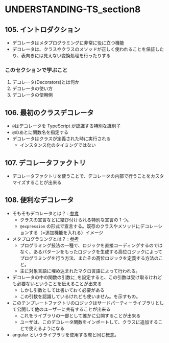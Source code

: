 # UNDERSTANDING-TS_section8

## 105. イントロダクション

- デコレータはメタプログラミングに非常に役に立つ機能
- デコレータは、クラスやクラスのメソッドが正しく使われることを保証したり、表向きには見えない変換処理を行ったりする

### このセクションで学ぶこと

1. デコレータ(Decorators)とは何か
2. デコレータの使い方
3. デコレータの使用例

## 106. 最初のクラスデコレータ

- `@`はデコレータを TypeScript が認識する特別な識別子
- `@`のあとに関数名を指定する
- デコレータはクラスが定義された時に実行される
  - インスタンス化のタイミングではない

## 107. デコレータファクトリ

- デコレータファクトリを使うことで、デコレータの内部で行うことをカスタマイズすることが出来る

## 108. 便利なデコレータ

- そもそもデコレータとは？ : [参考](https://zenn.dev/miruoon_892/articles/365675fa5343ed)
  - クラスの宣言などに結び付けられる特別な宣言の 1 つ。
  - `@expression` の形式で宣言する。既存のクラスやメソッドにデコレーションする（=追加機能を入れる）イメージ
- メタプログラミングとは？ : [参考](https://ja.wikipedia.org/wiki/%E3%83%A1%E3%82%BF%E3%83%97%E3%83%AD%E3%82%B0%E3%83%A9%E3%83%9F%E3%83%B3%E3%82%B0)
  - プログラミング技法の一種で、ロジックを直接コーディングするのではなく、あるパターンをもったロジックを生成する高位ロジックによってプログラミングを行う方法、またその高位ロジックを定義する方法のこと。
  - 主に対象言語に埋め込まれたマクロ言語によって行われる。
- デコレータの中の関数の引数に`_`を設定すると、この引数は受け取るけれども必要ないということを伝えることが出来る
  - しかし引数としては書いておく必要がある
  - この引数を認識しているけれども使いません。を示すもの。
- このテンプレートファクトリのロジックはサードパーティーライブラリとして公開して他のユーザーに共有することが出来る
  - これをライブラリの一部として誰かに公開することが出来る
  - ユーザは、このデコレータ関数をインポートして、クラスに追加することで使えるようになる
- angular というライブラリを使用する際と同じ概念。
